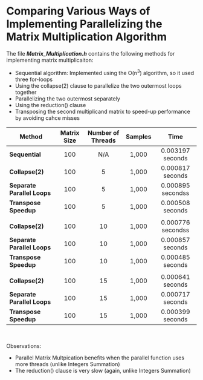 # Comparing Various Ways of Implementing Parallelizing the Matrix Multiplication Algorithm

The file ***Matrix_Multiplication.h*** contains the following methods for implementing matrix multiplicaiton:
 * Sequential algorithm: Implemented using the O(n<sup>3</sup>) algorithm, so it used three for-loops
 * Using the collapse(2) clause to parallelize the two outermost loops together
 * Parallelizing the two outermost separately 
 * Using the reduction() clause
 * Transposing the second multiplicand matrix to speed-up performance by avoiding cahce misses

| Method | Matrix Size | Number of Threads | Samples | Time |
|--------|:-: |:-:|:-:|:-:|
| **Sequential** | 100 | N/A | 1,000 | 0.003197 seconds |
| **Collapse(2)** | 100 | 5 | 1,000 | 0.000817 seconds |
| **Separate Parallel Loops** | 100| 5 | 1,000 | 0.000895 secondss |
| **Transpose Speedup** | 100 | 5 | 1,000 | 0.000508 seconds |
|  |  | |  |  |
| **Collapse(2)** | 100 | 10 | 1,000 | 0.000776 secondss |
| **Separate Parallel Loops** | 100 | 10 | 1,000 | 0.000857 seconds |
| **Transpose Speedup** | 100 | 10 | 1,000 | 0.000485 seconds |
|  |  | |  |  |
| **Collapse(2)** | 100 | 15 | 1,000 | 0.000641 seconds |
| **Separate Parallel Loops** | 100 | 15 | 1,000 | 0.000717 seconds |
| **Transpose Speedup** | 100 | 15 | 1,000 | 0.000399 seconds |

</br>

Observations:
 * Parallel Matrix Multpication benefits  when the parallel function uses more threads (unlike Integers Summation)
 * The reduction() clause is very slow (again, unlike Integers Summation)

